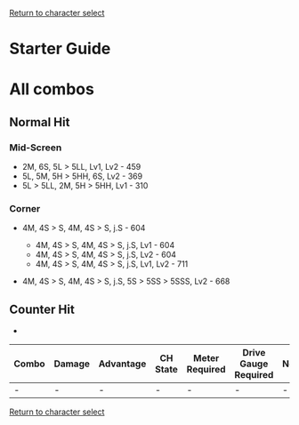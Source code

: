 [Return to character select](./index.md)  

# Starter Guide



# All combos

## Normal Hit

### Mid-Screen

- 2M, 6S, 5L > 5LL, Lv1, Lv2 - 459
- 5L, 5M, 5H > 5HH, 6S, Lv2 - 369
- 5L > 5LL, 2M, 5H > 5HH, Lv1 - 310

### Corner

- 4M, 4S > S, 4M, 4S > S, j.S - 604
  - 4M, 4S > S, 4M, 4S > S, j.S, Lv1 - 604
  - 4M, 4S > S, 4M, 4S > S, j.S, Lv2 - 604
  - 4M, 4S > S, 4M, 4S > S, j.S, Lv1, Lv2 - 711

- 4M, 4S > S, 4M, 4S > S, j.S, 5S > 5SS > 5SSS, Lv2 - 668

## Counter Hit

- 


| Combo | Damage | Advantage | CH State | Meter Required | Drive Gauge Required | Notes |
| ----- | ------ | --------- | -------- | -------------- | -------------------- | ----- |
| -     | -      | -         | -        | -              | -                    | -     |


[Return to character select](./index.md)  
